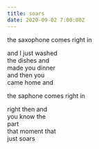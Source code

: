 ```yaml
---
title: soars
date: 2020-09-02 7:00:00Z
---
```


the saxophone comes right in  

and I just washed  
the dishes and  
made you dinner  
and then you  
came home and  

the saphone comes right in  

right then and  
you know the  
part  
that moment that  
just soars
